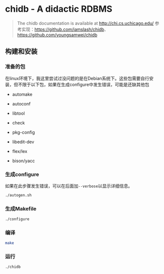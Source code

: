 # chidb - A didactic RDBMS

> The chidb documentation is available at <http://chi.cs.uchicago.edu/>
> 参考实现：<https://github.com/iamslash/chidb>、<https://github.com/youngsamwei/chidb>

## 构建和安装

### 准备的包

在linux环境下，我这里尝试过没问题的是在Debian系统下。这些包需要自行安装，但不限于以下包，如果在生成configure中发生错误，可能是还缺其他包

* automake

* autoconf

* libtool

* check

* pkg-config

* libedit-dev

* flex/lex

* bison/yacc

### 生成configure

如果在此步骤发生错误，可以在后面加```--verbose```以显示详细信息。

```bash
./autogen.sh
```

### 生成Makefile

```bash
./configure
```

### 编译

```bash
make
```

### 运行

```bash
./chidb
```
